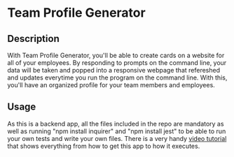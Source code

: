 # Team Profile Generator

## Description 

With Team Profile Generator, you'll be able to create cards on a website for all of your employees. By responding to prompts on the command line, your data will be taken and popped into a responsive webpage that refereshed and updates everytime you run the program on the command line. With this, you'll have an organized profile for your team members and employees.

## Usage 

As this is a backend app, all the files included in the repo are mandatory as well as running "npm install inquirer" and "npm install jest" to be able to run your own tests and write your own files. There is a very handy [video tutorial](https://drive.google.com/file/d/18UO8HYilzacMDXP3VWvp92YJdGienPMT/view) that shows everything from how to get this app to how it executes. 
